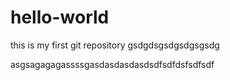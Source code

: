 # hello-world
this is my first git repository
gsdgdsgsdgsdgsgsdg

asgsagagagassssgasdasdasdasdsdfsdfdsfsdfsdf